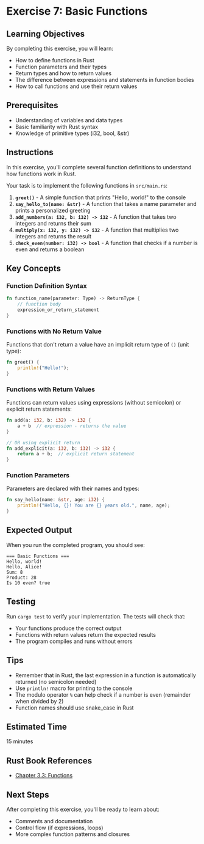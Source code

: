 # Exercise 7: Basic Functions

## Learning Objectives
By completing this exercise, you will learn:
- How to define functions in Rust
- Function parameters and their types
- Return types and how to return values
- The difference between expressions and statements in function bodies
- How to call functions and use their return values

## Prerequisites
- Understanding of variables and data types
- Basic familiarity with Rust syntax
- Knowledge of primitive types (i32, bool, &str)

## Instructions
In this exercise, you'll complete several function definitions to understand how functions work in Rust.

Your task is to implement the following functions in `src/main.rs`:

1. **`greet()`** - A simple function that prints "Hello, world!" to the console
2. **`say_hello_to(name: &str)`** - A function that takes a name parameter and prints a personalized greeting
3. **`add_numbers(a: i32, b: i32) -> i32`** - A function that takes two integers and returns their sum
4. **`multiply(x: i32, y: i32) -> i32`** - A function that multiplies two integers and returns the result
5. **`check_even(number: i32) -> bool`** - A function that checks if a number is even and returns a boolean

## Key Concepts

### Function Definition Syntax
```rust
fn function_name(parameter: Type) -> ReturnType {
    // function body
    expression_or_return_statement
}
```

### Functions with No Return Value
Functions that don't return a value have an implicit return type of `()` (unit type):
```rust
fn greet() {
    println!("Hello!");
}
```

### Functions with Return Values
Functions can return values using expressions (without semicolon) or explicit return statements:
```rust
fn add(a: i32, b: i32) -> i32 {
    a + b  // expression - returns the value
}

// OR using explicit return
fn add_explicit(a: i32, b: i32) -> i32 {
    return a + b;  // explicit return statement
}
```

### Function Parameters
Parameters are declared with their names and types:
```rust
fn say_hello(name: &str, age: i32) {
    println!("Hello, {}! You are {} years old.", name, age);
}
```

## Expected Output
When you run the completed program, you should see:
```
=== Basic Functions ===
Hello, world!
Hello, Alice!
Sum: 8
Product: 28
Is 10 even? true
```

## Testing
Run `cargo test` to verify your implementation. The tests will check that:
- Your functions produce the correct output
- Functions with return values return the expected results
- The program compiles and runs without errors

## Tips
- Remember that in Rust, the last expression in a function is automatically returned (no semicolon needed)
- Use `println!` macro for printing to the console
- The modulo operator `%` can help check if a number is even (remainder when divided by 2)
- Function names should use snake_case in Rust

## Estimated Time
15 minutes

## Rust Book References
- [Chapter 3.3: Functions](https://doc.rust-lang.org/book/ch03-03-how-functions-work.html)

## Next Steps
After completing this exercise, you'll be ready to learn about:
- Comments and documentation
- Control flow (if expressions, loops)
- More complex function patterns and closures